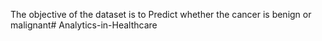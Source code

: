 The objective of the dataset is to Predict whether the cancer is benign or malignant# Analytics-in-Healthcare 

